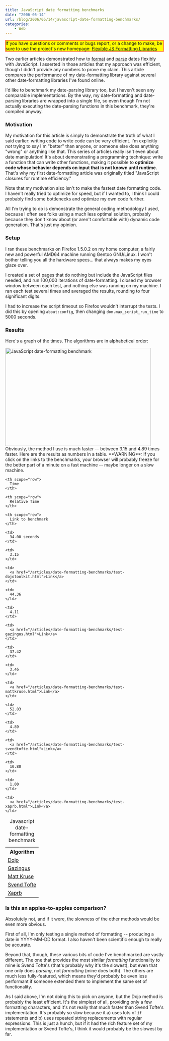 ```yaml
---
title: JavaScript date formatting benchmarks
date: "2006-05-14"
url: /blog/2006/05/14/javascript-date-formatting-benchmarks/
categories:
    - Web
---
```

<p style="border:solid red 1px; background:yellow">
  If you have questions or comments or bugs report, or a change to make, be sure to use the project's new homepage: <a href="http://code.google.com/p/flexible-js-formatting/">Flexible JS Formatting Libraries</a>
</p>

Two earlier articles demonstrated how to [format][1] and [parse][2] dates flexibly with JavaScript. I asserted in those articles that my approach was efficient, though I didn't provide any numbers to prove my claim. This article compares the performance of my date-formatting library against several other date-formatting libraries I've found online.

I'd like to benchmark my date-parsing library too, but I haven't seen any comparable implementations. By the way, my date-formatting and date-parsing libraries are wrapped into a single file, so even though I'm not actually executing the date-parsing functions in this benchmark, they're compiled anyway.

### Motivation

My motivation for this article is simply to demonstrate the truth of what I said earlier: writing code to write code can be very efficient. I'm explicitly *not* trying to say I'm "better" than anyone, or someone else does anything "wrong" or anything like that. This series of articles really isn't even about date manipulation! It's about demonstrating a programming technique: write a function that can write other functions, making it possible to **optimize code whose behavior depends on input that is not known until runtime**. That's why my first date-formatting article was originally titled "JavaScript closures for runtime efficiency."

Note that my motivation also isn't to make the fastest date formatting code. I haven't really tried to optimize for speed, but if I wanted to, I think I could probably find some bottlenecks and optimize my own code further.

All I'm trying to do is demonstrate the general coding methodology I used, because I often see folks using a much less optimal solution, probably because they don't know about (or aren't comfortable with) dynamic code generation. That's just my opinion.

### Setup

I ran these benchmarks on Firefox 1.5.0.2 on my home computer, a fairly new and powerful AMD64 machine running Gentoo GNU/Linux. I won't bother telling you all the hardware specs&#8230; that always makes my eyes glaze over.

I created a set of pages that do nothing but include the JavaScript files needed, and run 100,000 iterations of date-formatting. I closed my browser window between each test, and nothing else was running on my machine. I ran each test several times and averaged the results, rounding to four significant digits.

I had to increase the script timeout so Firefox wouldn't interrupt the tests. I did this by opening `about:config`, then changing `dom.max_script_run_time` to 5000 seconds.

### Results

Here's a graph of the times. The algorithms are in alphabetical order:

<img src="/articles/images/date-formatting-benchmark.png" alt="JavaScript date-formatting benchmark" height="311" width="463" /> 
Obviously, the method I use is much faster -- between 3.15 and 4.89 times faster. Here are the results as numbers in a table. **WARNING**: If you click on the links to the benchmarks, your browser will probably freeze for the better part of a minute on a fast machine -- maybe longer on a slow machine.

<table class="borders collapsed">
  <caption>Javascript date-formatting benchmark</caption> <tr>
    <th scope="row">
      Algorithm
    </th>
    
    <th scope="row">
      Time
    </th>
    
    <th scope="row">
      Relative Time
    </th>
    
    <th scope="row">
      Link to benchmark
    </th>
  </tr>
  
  <tr>
    <td>
      <a href="http://www.dojotoolkit.org/">Dojo</a>
    </td>
    
    <td>
      34.00 seconds
    </td>
    
    <td>
      3.15
    </td>
    
    <td>
      <a href="/articles/date-formatting-benchmarks/test-dojotoolkit.html">Link</a>
    </td>
  </tr>
  
  <tr>
    <td>
      <a href="http://web.archive.org/web/20050204062056/http://gazingus.org/html/Date_Formatting_Function.html">Gazingus</a>
    </td>
    
    <td>
      44.36
    </td>
    
    <td>
      4.11
    </td>
    
    <td>
      <a href="/articles/date-formatting-benchmarks/test-gazingus.html">Link</a>
    </td>
  </tr>
  
  <tr>
    <td>
      <a href="http://http://www.mattkruse.com/javascript/date/source.html">Matt Kruse</a>
    </td>
    
    <td>
      37.42
    </td>
    
    <td>
      3.46
    </td>
    
    <td>
      <a href="/articles/date-formatting-benchmarks/test-mattkruse.html">Link</a>
    </td>
  </tr>
  
  <tr>
    <td>
      <a href="http://www.svendtofte.com/code/date_format/">Svend Tofte</a>
    </td>
    
    <td>
      52.83
    </td>
    
    <td>
      4.89
    </td>
    
    <td>
      <a href="/articles/date-formatting-benchmarks/test-svendtofte.html">Link</a>
    </td>
  </tr>
  
  <tr>
    <td>
      <a href="http://www.xaprb.com/blog/2005/12/20/javascript-date-parsing/">Xaprb</a>
    </td>
    
    <td>
      10.80
    </td>
    
    <td>
      1.00
    </td>
    
    <td>
      <a href="/articles/date-formatting-benchmarks/test-xaprb.html">Link</a>
    </td>
  </tr>
</table>

### Is this an apples-to-apples comparison?

Absolutely not, and if it were, the slowness of the other methods would be even more obvious.

First of all, I'm only testing a single method of formatting -- producing a date in YYYY-MM-DD format. I also haven't been scientific enough to really be accurate.

Beyond that, though, these various bits of code I've benchmarked are vastly different. The one that provides the most similar *formatting* functionality to mine is Svend Tofte's (that's probably why it's the slowest), but even that one only does *parsing*, not *formatting* (mine does both). The others are much less fully-featured, which means they'd probably be even less performant if someone extended them to implement the same set of functionality.

As I said above, I'm not doing this to pick on anyone, but the Dojo method is probably the least efficient. It's the simplest of all, providing only a few formatting characters, and it's not really that much faster than Svend Tofte's implementation. It's probably so slow because it a) uses lots of `if` statements and b) uses repeated string replacements with regular expressions. This is just a hunch, but if it had the rich feature set of my implementation or Svend Tofte's, I think it would probably be the slowest by far.

 [1]: http://www.xaprb.com/blog/2005/12/12/javascript-closures-for-runtime-efficiency/
 [2]: http://www.xaprb.com/blog/2005/12/20/javascript-date-parsing/
